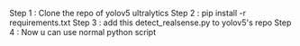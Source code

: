 Step 1 : Clone the repo of yolov5 ultralytics
Step 2 : pip install -r requirements.txt
Step 3 : add this detect_realsense.py to yolov5's repo
Step 4 : Now u can use normal python script
